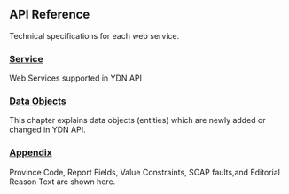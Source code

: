 ## API Reference
Technical specifications for each web service.

### [Service](/docs/en/api_reference/services)
Web Services supported in YDN API

### [Data Objects](/docs/en/api_reference/data)
This chapter explains data objects (entities) which are newly added or changed in YDN API.

### [Appendix](/docs/en/api_reference/appendix)
Province Code, Report Fields, Value Constraints, SOAP faults,and Editorial Reason Text are shown here.












